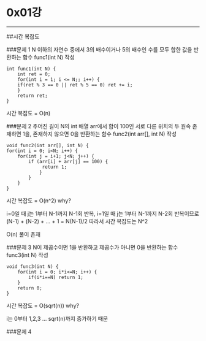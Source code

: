 # 0x01강
-------------

##시간 복잡도

###문제 1
N 이하의 자연수 중에서 3의 배수이거나 5의 배수인 수를 모두 합한 값을 반환하는 함수 func1(int N) 작성

    int func1(int N) {
        int ret = 0;
        for(int i = 1; i <= N;; i++) {
        if(ret % 3 == 0 || ret % 5 == 0) ret += i;
        }
        return ret;
    }

시간 복잡도 = O(n)

###문제 2
주어진 길이 N의 int 배열 arr에서 합이 100인 서로 다른 위치의 두 원속 존재하면 1을, 존재하지 않으면 0을 반환하는 함수 func2(int arr[], int N) 작성

    void func2(int arr[], int N) {
    for(int i = 0; i<N; i++) {
        for(int j = i+1; j<N; j++) {
            if (arr[i] + arr[j] == 100) {
                 return 1;
                }
            }
        }
    }

시간 복잡도 = O(n^2) why?

i=0일 때 j는 1부터 N-1까지 N-1회 반복, i=1일 때 j는 1부터 N-1까지 N-2회 반복이므로
(N-1) + (N-2) + ... + 1
= N(N-1)/2 따라서 시간 복잡도는 N^2

O(n) 풀이 존재

###문제 3
N이 제곱수이면 1을 반환하고 제곱수가 아니면 0을 반환하는 함수 func3(int N) 작성

    void func3(int N) {
        for(int i = 0; i*i<=N; i++) {
            if(i*i==N) return 1;
        }
        return 0;
    }

시간 복잡도 = O(sqrt(n)) why?

i는 0부터 1,2,3 ... sqrt(n)까지 증가하기 때문

###문제 4





